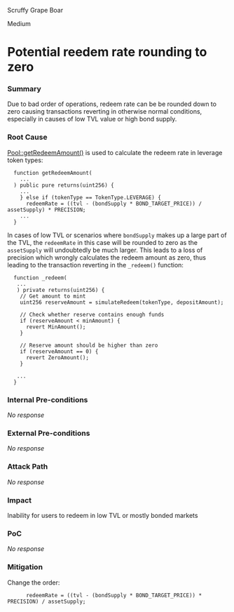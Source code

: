 Scruffy Grape Boar

Medium

# Potential reedem rate rounding to zero

### Summary

Due to bad order of operations, redeem rate can be be rounded down to zero causing transactions reverting in otherwise normal conditions, especially in causes of low TVL value or high bond supply.

### Root Cause

[Pool::getRedeemAmount()](https://github.com/sherlock-audit/2024-12-plaza-finance/blob/14a962c52a8f4731bbe4655a2f6d0d85e144c7c2/plaza-evm/src/Pool.sol#L514) is used to calculate the redeem rate in leverage token types:

```solidity
  function getRedeemAmount(
    ...
  ) public pure returns(uint256) {
    ...
    } else if (tokenType == TokenType.LEVERAGE) {
      redeemRate = ((tvl - (bondSupply * BOND_TARGET_PRICE)) / assetSupply) * PRECISION;
    ...
  }
```

In cases of low TVL or scenarios where `bondSupply` makes up a large part of the TVL, the `redeemRate` in this case will be rounded to zero as the `assetSupply` will undoubtedly be much larger. This leads to a loss of precision which wrongly calculates the redeem amount as zero, thus leading to the transaction reverting in the `_redeem()` function:

```solidity
  function _redeem(
   ...
   ) private returns(uint256) {
    // Get amount to mint
    uint256 reserveAmount = simulateRedeem(tokenType, depositAmount);

    // Check whether reserve contains enough funds
    if (reserveAmount < minAmount) {
      revert MinAmount();
    }

    // Reserve amount should be higher than zero
    if (reserveAmount == 0) {
      revert ZeroAmount();
    }

   ...
  }
```

### Internal Pre-conditions

_No response_

### External Pre-conditions

_No response_

### Attack Path

_No response_

### Impact

Inability for users to redeem in low TVL or mostly bonded markets

### PoC

_No response_

### Mitigation

Change the order:

```solidity
      redeemRate = ((tvl - (bondSupply * BOND_TARGET_PRICE)) * PRECISION) / assetSupply;
```